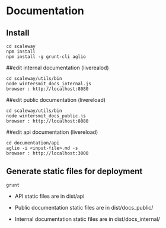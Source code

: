 # Documentation

## Install
```
cd scaleway
npm install
npm install -g grunt-cli aglio
```

##edit internal documentation (liverealod)
```
cd scaleway/utils/bin
node wintersmit_docs_internal.js
browser : http://localhost:8080
```

##edit public documentation (livereload)
```
cd scaleway/utils/bin
node wintersmit_docs_public.js
browser : http://localhost:8080
```

##edit api documentation (livereload)
```
cd documentation/api
aglio -i <input-file>.md -s
browser : http://localhost:3000
```


## Generate static files for deployment
```
grunt
```

- API static files are in dist/api

- Public documentation static files are in dist/docs_public/

- Internal documentation static files are in dist/docs_internal/


